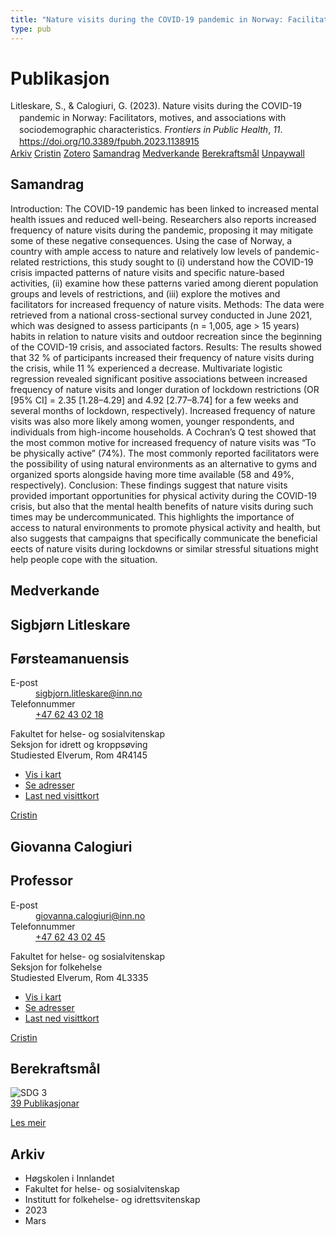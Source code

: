 ```yaml
---
title: "Nature visits during the COVID-19 pandemic in Norway: Facilitators, motives, and associations with sociodemographic characteristics"
type: pub
---
```

<h1>Publikasjon</h1>
<article id="csl-bib-container-HHHMANMC" class="csl-bib-container">
  <div class="csl-bib-body" style="line-height: 1.35; padding-left: 1em; text-indent:-1em;">
  <div class="csl-entry">Litleskare, S., &amp; Calogiuri, G. (2023). Nature visits during the COVID-19 pandemic in Norway: Facilitators, motives, and associations with sociodemographic characteristics. <i>Frontiers in Public Health</i>, <i>11</i>. <a href="https://doi.org/10.3389/fpubh.2023.1138915">https://doi.org/10.3389/fpubh.2023.1138915</a></div>
</div>
  <div class="csl-bib-buttons">
    <a href="#taxonomy-article-HHHMANMC" class="csl-bib-button">Arkiv</a>
    <a href="https://app.cristin.no/results/show.jsf?id=2133567" alt="Cristin URL" class="csl-bib-button">Cristin</a>
    <a href="http://zotero.org/groups/5022929/items/HHHMANMC" alt="Zotero URL" class="csl-bib-button">Zotero</a>
    <a href="#abstract-article-HHHMANMC" class="csl-bib-button">Samandrag</a>
    <a href="#contributors-article-HHHMANMC" class="csl-bib-button">Medverkande</a>
    <a href="#sdg-article-HHHMANMC" class="csl-bib-button">Berekraftsmål</a>
    <a href="https://www.frontiersin.org/articles/10.3389/fpubh.2023.1138915/pdf" class="csl-bib-button">Unpaywall</a>
  </div>
  <div id="csl-bib-meta-container-HHHMANMC"></div>
</article>
<div id="csl-bib-meta-HHHMANMC" class="csl-bib-meta">
  <article id="abstract-article-HHHMANMC" class="abstract-article">
    <h1>Samandrag</h1>
    Introduction: The COVID-19 pandemic has been linked to increased mental 
health issues and reduced well-being. Researchers also reports increased 
frequency of nature visits during the pandemic, proposing it may mitigate some 
of these negative consequences. Using the case of Norway, a country with ample 
access to nature and relatively low levels of pandemic-related restrictions, this 
study sought to (i) understand how the COVID-19 crisis impacted patterns of 
nature visits and specific nature-based activities, (ii) examine how these patterns 
varied among dierent population groups and levels of restrictions, and (iii) explore 
the motives and facilitators for increased frequency of nature visits. 
Methods: The data were retrieved from a national cross-sectional survey 
conducted in June 2021, which was designed to assess participants (n = 1,005, 
age &gt; 15 years) habits in relation to nature visits and outdoor recreation since the 
beginning of the COVID-19 crisis, and associated factors. 
Results: The results showed that 32 % of participants increased their frequency 
of nature visits during the crisis, while 11 % experienced a decrease. Multivariate 
logistic regression revealed significant positive associations between increased 
frequency of nature visits and longer duration of lockdown restrictions (OR [95% 
CI] = 2.35 [1.28–4.29] and 4.92 [2.77–8.74] for a few weeks and several months 
of lockdown, respectively). Increased frequency of nature visits was also more 
likely among women, younger respondents, and individuals from high-income 
households. A Cochran’s Q test showed that the most common motive for 
increased frequency of nature visits was “To be physically active” (74%). The most 
commonly reported facilitators were the possibility of using natural environments 
as an alternative to gyms and organized sports alongside having more time 
available (58 and 49%, respectively). 
Conclusion: These findings suggest that nature visits provided important 
opportunities for physical activity during the COVID-19 crisis, but also that 
the mental health benefits of nature visits during such times may be undercommunicated. This highlights the importance of access to natural environments 
to promote physical activity and health, but also suggests that campaigns that 
specifically communicate the beneficial eects of nature visits during lockdowns 
or similar stressful situations might help people cope with the situation.
  </article>
  <article id="contributors-article-HHHMANMC" class="contributors-article">
    <h1>Medverkande</h1>
    <div class="personas">
<div class="vrtx-hinn-person-card">
<div class="photo">
<i class="lar la-user-circle missing-person"></i>
</div>
<div class="info">
<hgroup><h1>Sigbjørn Litleskare</h1>
<h2>Førsteamanuensis</h2>
</hgroup><dl>
<dt>E-post</dt>
<dd>
<a href="mailto:sigbjorn.litleskare@inn.no">sigbjorn.litleskare@inn.no</a>
</dd>
<dt>Telefonnummer</dt>
<dd><a href="tel:+4762430218">
+47 62 43 02 18
</a></dd>
</dl>
<p>
Fakultet for helse- og sosialvitenskap<br>
Seksjon for idrett og kroppsøving<br>
Studiested Elverum,
Rom 4R4145
</p>
<ul class="vrtx-hinn-links">
<li><a href="https://www.google.com/maps?q=60.88156,11.53723">Vis i kart</a></li>
<li><a href="https://www.inn.no/finn-en-ansatt/sigbjorn-litleskare.html#vrtx-hinn-addresses">Se adresser</a></li>
<li><a href="https://www.inn.no/finn-en-ansatt/sigbjorn-litleskare.html?vrtx=vcf">Last ned visittkort</a></li>
</ul>
</div>
</div>
<a href="https://app.cristin.no/persons/show.jsf?id=477352" alt="Cristin URL" class="personas-cristin">Cristin</a>
</div> <div class="personas">
<div class="vrtx-hinn-person-card">
<div class="photo">
<i class="lar la-user-circle missing-person"></i>
</div>
<div class="info">
<hgroup><h1>Giovanna Calogiuri</h1>
<h2>Professor</h2>
</hgroup><dl>
<dt>E-post</dt>
<dd>
<a href="mailto:giovanna.calogiuri@inn.no">giovanna.calogiuri@inn.no</a>
</dd>
<dt>Telefonnummer</dt>
<dd><a href="tel:+4762430245">
+47 62 43 02 45
</a></dd>
</dl>
<p>
Fakultet for helse- og sosialvitenskap<br>
Seksjon for folkehelse<br>
Studiested Elverum,
Rom 4L3335
</p>
<ul class="vrtx-hinn-links">
<li><a href="https://www.google.com/maps?q=60.88177,11.53669">Vis i kart</a></li>
<li><a href="https://www.inn.no/finn-en-ansatt/giovanna-calogiuri.html#vrtx-hinn-addresses">Se adresser</a></li>
<li><a href="https://www.inn.no/finn-en-ansatt/giovanna-calogiuri.html?vrtx=vcf">Last ned visittkort</a></li>
</ul>
</div>
</div>
<a href="https://app.cristin.no/persons/show.jsf?id=358086" alt="Cristin URL" class="personas-cristin">Cristin</a>
</div>
  </article>
  <article id="sdg-article-HHHMANMC" class="sdg-article">
    <h1>Berekraftsmål</h1>
    <div class="sdg-container"><div id="sdg3" class="sdg">
<img src="{{< params subfolder >}}images/sdg/sdg03_no.png" class="image" alt="SDG 3">
<div class="sdg-overlay">
<a href="{{< params subfolder >}}no/archive/?sdg=3#archive" class="sdg-publication-count"><span>39</span> Publikasjonar</a>
<p><a href="https://www.fn.no/om-fn/fns-baerekraftsmaal/god-helse-og-livskvalitet?lang=nno-NO" class="sdg-read-more">Les meir</a></p>
</div>
</div></div>
  </article>
  <article id="taxonomy-article-HHHMANMC" class="taxonomy-article">
    <h1>Arkiv</h1>
    <ul>
      <li>Høgskolen i Innlandet</li>
      <li>Fakultet for helse- og sosialvitenskap</li>
      <li>Institutt for folkehelse- og idrettsvitenskap</li>
      <li>2023</li>
      <li>Mars</li>
    </ul>
  </article>
</div>
